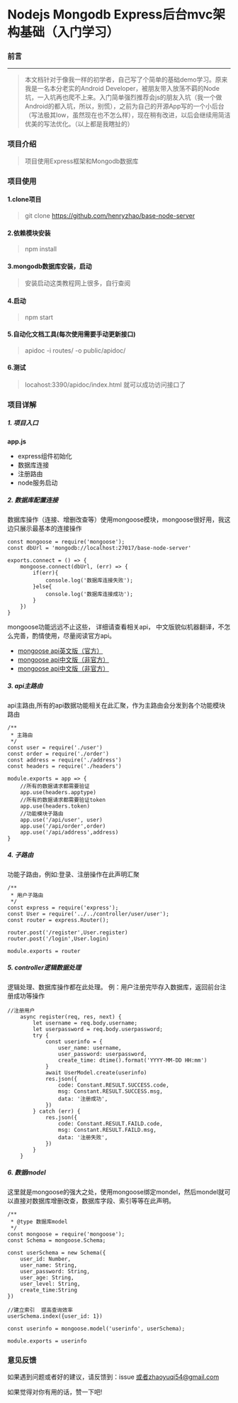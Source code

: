 # Nodejs Mongodb Express后台mvc架构基础（入门学习）
### 前言
---

> 本文档针对于像我一样的初学者，自己写了个简单的基础demo学习。原来我是一名本分老实的Android Developer，被朋友带入放荡不羁的Node坑，一入坑再也爬不上来。入门简单强烈推荐会js的朋友入坑（我一个做Android的都入坑，所以，别慌），之前为自己的开源App写的一个小后台（写法极其low，虽然现在也不怎么样），现在稍有改进，以后会继续用简洁优美的写法优化。（以上都是我瞎扯的）

### **项目介绍**
> 项目使用Express框架和Mongodb数据库
### **项目使用**
#### 1.clone项目
> git clone https://github.com/henryzhao/base-node-server
#### 2.依赖模块安装
> npm install
#### 3.mongodb数据库安装，启动
> 安装启动这类教程网上很多，自行查阅
#### 4.启动
> npm start
#### 5.自动化文档工具(每次使用需要手动更新接口)
> apidoc -i routes/ -o public/apidoc/
#### 6.测试
> locahost:3390/apidoc/index.html  就可以成功访问接口了
### **项目详解**
##### 1. 项目入口
**app.js**
- express组件初始化
- 数据库连接
- 注册路由
- node服务启动
 ##### 2. 数据库配置连接
 数据库操作（连接、增删改查等）使用mongoose模块，mongoose很好用，我这边只展示最基本的连接操作
```
const mongoose = require('mongoose');
const dbUrl = 'mongodb://localhost:27017/base-node-server'

exports.connect = () => {
    mongoose.connect(dbUrl, (err) => {
        if(err){
            console.log('数据库连接失败');
        }else{
            console.log('数据库连接成功');
        }
    })
}
```
mongoose功能远远不止这些，
详细请查看相关api， 中文版貌似机器翻译，不怎么完善，酌情使用，尽量阅读官方api。
- [mongoose api英文版（官方）](http://mongoosejs.com/docs/guide.html)
- [mongoose api中文版（非官方）](https://mongoosedoc.top/docs/index.html)
- [mongoose api中文版（非官方）](https://github.com/dreamFlyingCat/mongoose-API)
 ##### 3. api主路由
 api主路由,所有的api数据功能相关在此汇聚，作为主路由会分发到各个功能模块路由
```
/**
 * 主路由
 */
const user = require('./user')
const order = require('./order')
const address = require('./address')
const headers = require('./headers')

module.exports = app => {
    //所有的数据请求都需要验证
    app.use(headers.apptype)
    //所有的数据请求都需要验证token
    app.use(headers.token)
    //功能模块子路由
    app.use('/api/user', user)
    app.use('/api/order',order)
    app.use('/api/address',address)
}
```
 ##### 4. 子路由
功能子路由，例如:登录、注册操作在此声明汇聚
```
/**
 * 用户子路由
 */
const express = require('express');
const User = require('../../controller/user/user');
const router = express.Router();

router.post('/register',User.register)
router.post('/login',User.login)

module.exports = router
```
 ##### 5. controller逻辑数据处理
 逻辑处理、数据库操作都在此处理。   例：用户注册完毕存入数据库，返回前台注册成功等操作
```
//注册用户
    async register(req, res, next) {
        let username = req.body.username;
        let userpassword = req.body.userpassword;
        try {
            const userinfo = {
                user_name: username,
                user_password: userpassword,
                create_time: dtime().format('YYYY-MM-DD HH:mm')
            }
            await UserModel.create(userinfo)
            res.json({
                code: Constant.RESULT.SUCCESS.code,
                msg: Constant.RESULT.SUCCESS.msg,
                data: '注册成功',
            })
        } catch (err) {
            res.json({
                code: Constant.RESULT.FAILD.code,
                msg: Constant.RESULT.FAILD.msg,
                data: '注册失败',
            })
        }
    }
```

 ##### 6. 数据model
 这里就是mongoose的强大之处，使用mongoose绑定mondel，然后mondel就可以直接对数据库增删改查，数据库字段、索引等等在此声明。
```
/**
 * @type 数据库model
 */
const mongoose = require('mongoose');
const Schema = mongoose.Schema;

const userSchema = new Schema({
    user_id: Number,
    user_name: String,
    user_password: String,
    user_age: String,
    user_level: String,
    create_time:String
})

//建立索引  提高查询效率
userSchema.index({user_id: 1})

const userinfo = mongoose.model('userinfo', userSchema);

module.exports = userinfo

```
### **意见反馈**
如果遇到问题或者好的建议，请反馈到：issue 或者zhaoyuqi54@gmail.com

如果觉得对你有用的话，赞一下吧!


